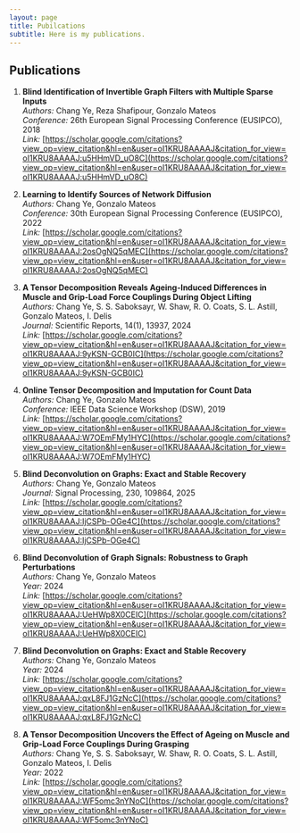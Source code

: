 ```yaml
---
layout: page
title: Pubilcations
subtitle: Here is my publications.
---
```

## Publications

1. **Blind Identification of Invertible Graph Filters with Multiple Sparse Inputs**  
   *Authors:* Chang Ye, Reza Shafipour, Gonzalo Mateos  
   *Conference:* 26th European Signal Processing Conference (EUSIPCO), 2018  
   *Link:* [https://scholar.google.com/citations?view_op=view_citation&hl=en&user=oI1KRU8AAAAJ&citation_for_view=oI1KRU8AAAAJ:u5HHmVD_uO8C](https://scholar.google.com/citations?view_op=view_citation&hl=en&user=oI1KRU8AAAAJ&citation_for_view=oI1KRU8AAAAJ:u5HHmVD_uO8C)

2. **Learning to Identify Sources of Network Diffusion**  
   *Authors:* Chang Ye, Gonzalo Mateos  
   *Conference:* 30th European Signal Processing Conference (EUSIPCO), 2022  
   *Link:* [https://scholar.google.com/citations?view_op=view_citation&hl=en&user=oI1KRU8AAAAJ&citation_for_view=oI1KRU8AAAAJ:2osOgNQ5qMEC](https://scholar.google.com/citations?view_op=view_citation&hl=en&user=oI1KRU8AAAAJ&citation_for_view=oI1KRU8AAAAJ:2osOgNQ5qMEC)

3. **A Tensor Decomposition Reveals Ageing-Induced Differences in Muscle and Grip-Load Force Couplings During Object Lifting**  
   *Authors:* Chang Ye, S. S. Saboksayr, W. Shaw, R. O. Coats, S. L. Astill, Gonzalo Mateos, I. Delis  
   *Journal:* Scientific Reports, 14(1), 13937, 2024  
   *Link:* [https://scholar.google.com/citations?view_op=view_citation&hl=en&user=oI1KRU8AAAAJ&citation_for_view=oI1KRU8AAAAJ:9yKSN-GCB0IC](https://scholar.google.com/citations?view_op=view_citation&hl=en&user=oI1KRU8AAAAJ&citation_for_view=oI1KRU8AAAAJ:9yKSN-GCB0IC)

4. **Online Tensor Decomposition and Imputation for Count Data**  
   *Authors:* Chang Ye, Gonzalo Mateos  
   *Conference:* IEEE Data Science Workshop (DSW), 2019  
   *Link:* [https://scholar.google.com/citations?view_op=view_citation&hl=en&user=oI1KRU8AAAAJ&citation_for_view=oI1KRU8AAAAJ:W7OEmFMy1HYC](https://scholar.google.com/citations?view_op=view_citation&hl=en&user=oI1KRU8AAAAJ&citation_for_view=oI1KRU8AAAAJ:W7OEmFMy1HYC)

5. **Blind Deconvolution on Graphs: Exact and Stable Recovery**  
   *Authors:* Chang Ye, Gonzalo Mateos  
   *Journal:* Signal Processing, 230, 109864, 2025  
   *Link:* [https://scholar.google.com/citations?view_op=view_citation&hl=en&user=oI1KRU8AAAAJ&citation_for_view=oI1KRU8AAAAJ:IjCSPb-OGe4C](https://scholar.google.com/citations?view_op=view_citation&hl=en&user=oI1KRU8AAAAJ&citation_for_view=oI1KRU8AAAAJ:IjCSPb-OGe4C)

6. **Blind Deconvolution of Graph Signals: Robustness to Graph Perturbations**  
   *Authors:* Chang Ye, Gonzalo Mateos  
   *Year:* 2024  
   *Link:* [https://scholar.google.com/citations?view_op=view_citation&hl=en&user=oI1KRU8AAAAJ&citation_for_view=oI1KRU8AAAAJ:UeHWp8X0CEIC](https://scholar.google.com/citations?view_op=view_citation&hl=en&user=oI1KRU8AAAAJ&citation_for_view=oI1KRU8AAAAJ:UeHWp8X0CEIC)

7. **Blind Deconvolution on Graphs: Exact and Stable Recovery**  
   *Authors:* Chang Ye, Gonzalo Mateos  
   *Year:* 2024  
   *Link:* [https://scholar.google.com/citations?view_op=view_citation&hl=en&user=oI1KRU8AAAAJ&citation_for_view=oI1KRU8AAAAJ:qxL8FJ1GzNcC](https://scholar.google.com/citations?view_op=view_citation&hl=en&user=oI1KRU8AAAAJ&citation_for_view=oI1KRU8AAAAJ:qxL8FJ1GzNcC)

8. **A Tensor Decomposition Uncovers the Effect of Ageing on Muscle and Grip-Load Force Couplings During Grasping**  
   *Authors:* Chang Ye, S. S. Saboksayr, W. Shaw, R. O. Coats, S. L. Astill, Gonzalo Mateos, I. Delis  
   *Year:* 2022  
   *Link:* [https://scholar.google.com/citations?view_op=view_citation&hl=en&user=oI1KRU8AAAAJ&citation_for_view=oI1KRU8AAAAJ:WF5omc3nYNoC](https://scholar.google.com/citations?view_op=view_citation&hl=en&user=oI1KRU8AAAAJ&citation_for_view=oI1KRU8AAAAJ:WF5omc3nYNoC)

